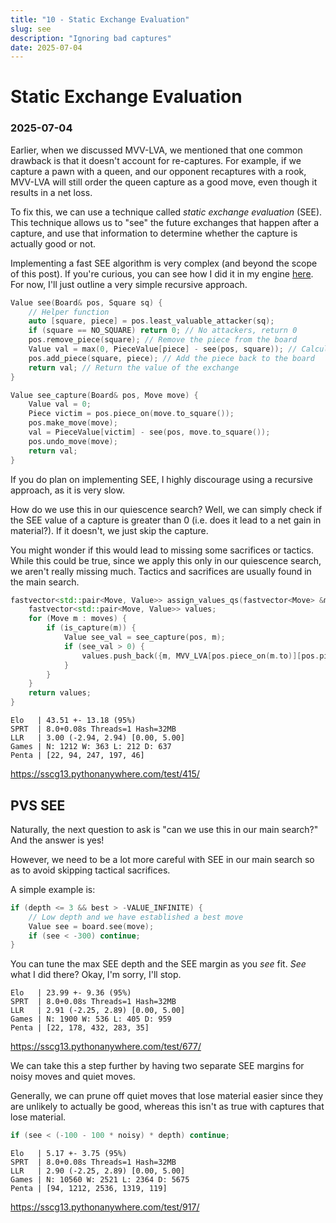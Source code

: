 ```yaml
---
title: "10 - Static Exchange Evaluation"
slug: see
description: "Ignoring bad captures"
date: 2025-07-04
---
```


# Static Exchange Evaluation
### 2025-07-04

Earlier, when we discussed MVV-LVA, we mentioned that one common drawback is that it doesn't account for re-captures. For example, if we capture a pawn with a queen, and our opponent recaptures with a rook, MVV-LVA will still order the queen capture as a good move, even though it results in a net loss.

To fix this, we can use a technique called *static exchange evaluation* (SEE). This technique allows us to "see" the future exchanges that happen after a capture, and use that information to determine whether the capture is actually good or not.

Implementing a fast SEE algorithm is very complex (and beyond the scope of this post). If you're curious, you can see how I did it in my engine [here](https://github.com/kevlu8/PZChessBot/blob/main/engine/movegen.cpp#L535). For now, I'll just outline a very simple recursive approach.

```cpp
Value see(Board& pos, Square sq) {
	// Helper function
	auto [square, piece] = pos.least_valuable_attacker(sq);
	if (square == NO_SQUARE) return 0; // No attackers, return 0
	pos.remove_piece(square); // Remove the piece from the board
	Value val = max(0, PieceValue[piece] - see(pos, square)); // Calculate the value of the exchange
	pos.add_piece(square, piece); // Add the piece back to the board
	return val; // Return the value of the exchange
}

Value see_capture(Board& pos, Move move) {
	Value val = 0;
	Piece victim = pos.piece_on(move.to_square());
	pos.make_move(move);
	val = PieceValue[victim] - see(pos, move.to_square());
	pos.undo_move(move);
	return val;
}
```

If you do plan on implementing SEE, I highly discourage using a recursive approach, as it is very slow.

How do we use this in our quiescence search? Well, we can simply check if the SEE value of a capture is greater than 0 (i.e. does it lead to a net gain in material?). If it doesn't, we just skip the capture.

You might wonder if this would lead to missing some sacrifices or tactics. While this could be true, since we apply this only in our quiescence search, we aren't really missing much. Tactics and sacrifices are usually found in the main search.

```cpp
fastvector<std::pair<Move, Value>> assign_values_qs(fastvector<Move> &moves, Board &pos) {
	fastvector<std::pair<Move, Value>> values;
	for (Move m : moves) {
		if (is_capture(m)) {
			Value see_val = see_capture(pos, m);
			if (see_val > 0) {
				values.push_back({m, MVV_LVA[pos.piece_on(m.to)][pos.piece_on(m.from)] + 10000});
			}
		}
	}
	return values;
}
```

```
Elo   | 43.51 +- 13.18 (95%)
SPRT  | 8.0+0.08s Threads=1 Hash=32MB
LLR   | 3.00 (-2.94, 2.94) [0.00, 5.00]
Games | N: 1212 W: 363 L: 212 D: 637
Penta | [22, 94, 247, 197, 46]
```
https://sscg13.pythonanywhere.com/test/415/

## PVS SEE

Naturally, the next question to ask is "can we use this in our main search?" And the answer is yes!

However, we need to be a lot more careful with SEE in our main search so as to avoid skipping tactical sacrifices.

A simple example is:

```cpp
if (depth <= 3 && best > -VALUE_INFINITE) {
	// Low depth and we have established a best move
	Value see = board.see(move);
	if (see < -300) continue; 
}
```

You can tune the max SEE depth and the SEE margin as you *see* fit. *See* what I did there? Okay, I'm sorry, I'll stop.

```
Elo   | 23.99 +- 9.36 (95%)
SPRT  | 8.0+0.08s Threads=1 Hash=32MB
LLR   | 2.91 (-2.25, 2.89) [0.00, 5.00]
Games | N: 1900 W: 536 L: 405 D: 959
Penta | [22, 178, 432, 283, 35]
```
https://sscg13.pythonanywhere.com/test/677/

We can take this a step further by having two separate SEE margins for noisy moves and quiet moves.

Generally, we can prune off quiet moves that lose material easier since they are unlikely to actually be good, whereas this isn't as true with captures that lose material.

```cpp
if (see < (-100 - 100 * noisy) * depth) continue;
```

```
Elo   | 5.17 +- 3.75 (95%)
SPRT  | 8.0+0.08s Threads=1 Hash=32MB
LLR   | 2.90 (-2.25, 2.89) [0.00, 5.00]
Games | N: 10560 W: 2521 L: 2364 D: 5675
Penta | [94, 1212, 2536, 1319, 119]
```
https://sscg13.pythonanywhere.com/test/917/
